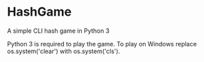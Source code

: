 # HashGame
A simple CLI hash game in Python 3

Python 3 is required to play the game. 
To play on Windows replace os.system('clear') with os.system('cls').
